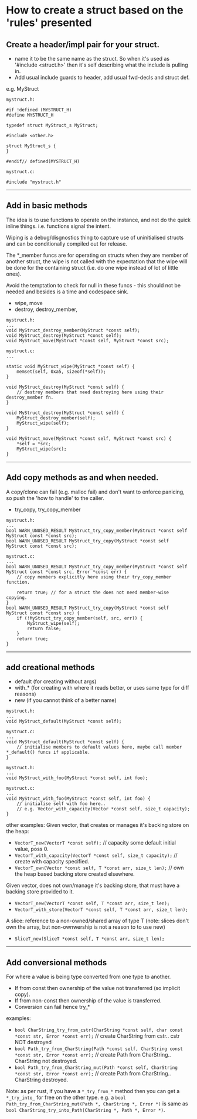 # How to create a struct based on the 'rules' presented

## Create a header/impl pair for your struct.
- name it to be the same name as the struct.
  So when it's used as '#include <struct.h>' then it's self describing what the include is pulling in.
- Add usual include guards to header, add usual fwd-decls and struct def.

e.g. MyStruct

```
mystruct.h:

#if !defined (MYSTRUCT_H)
#define MYSTRUCT_H

typedef struct MyStruct_s MyStruct;

#include <other.h>

struct MyStruct_s {
}

#endif// defined(MYSTRUCT_H)
```
```
mystruct.c:

#include "mystruct.h"

```

-----

## Add in basic methods
The idea is to use functions to operate on the instance, and not do the quick inline things.
i.e. functions signal the intent.

Wiping is a debug/disgnostics thing to capture use of uninitialised structs and can be
conditionally compiled out for release.

The *_member funcs are for operating on structs when they are member of another struct, the wipe is not called with the expectation that the wipe will be done for the containing struct (i.e. do one wipe instead of lot of little ones).

Avoid the temptation to check for null in these funcs - this should not be needed and besides is a time and codespace sink.

- wipe, move
- destroy, destroy_member,

```
mystruct.h:
...
void MyStruct_destroy_member(MyStruct *const self);
void MyStruct_destroy(MyStruct *const self);
void MyStruct_move(MyStruct *const self, MyStruct *const src);
```
```
mystruct.c:
...

static void MyStruct_wipe(MyStruct *const self) {
    memset(self, 0xa5, sizeof(*self));
}

void MyStruct_destroy(MyStruct *const self) {
    // destroy members that need destroying here using their destroy_member fn.
}

void MyStruct_destroy(MyStruct *const self) {
    MyStruct_destroy_member(self);
    MyStruct_wipe(self);
}

void MyStruct_move(MyStruct *const self, MyStruct *const src) {
    *self = *src;
    MyStruct_wipe(src);
}
```

-----

## Add copy methods as and when needed.
A copy/clone can fail (e.g. malloc fail) and don't want to enforce panicing, so push the 'how to handle' to the caller.

- try_copy, try_copy_member

```
mystruct.h:
...
bool WARN_UNUSED_RESULT MyStruct_try_copy_member(MyStruct *const self MyStruct const *const src);
bool WARN_UNUSED_RESULT MyStruct_try_copy(MyStruct *const self MyStruct const *const src);
```
```
mystruct.c:
...
bool WARN_UNUSED_RESULT MyStruct_try_copy_member(MyStruct *const self MyStruct const *const src, Error *const err) {
    // copy members explicitly here using their try_copy_member function.

    return true; // for a struct the does not need member-wise copying.
}
bool WARN_UNUSED_RESULT MyStruct_try_copy(MyStruct *const self MyStruct const *const src) {
    if (!MyStruct_try_copy_member(self, src, err)) {
        MyStruct_wipe(self);
        return false;
    }
    return true;
}
```

-----

## add creational methods
- default (for creating without args)
- with_* (for creating with where it reads better, or uses same type for diff reasons)
- new (if you cannot think of a better name)

```
mystruct.h:
...
void MyStruct_default(MyStruct *const self);
```
```
mystruct.c:
...
void MyStruct_default(MyStruct *const self) {
    // initialise members to default values here, maybe call member *_default() funcs if applicable.
}
```


```
mystruct.h:
...
void MyStruct_with_foo(MyStruct *const self, int foo);
```
```
mystruct.c:
...
void MyStruct_with_foo(MyStruct *const self, int foo) {
    // initialise self with foo here..
    // e.g. Vector_with_capacity(Vector *const self, size_t capacity);
}
```

other examples:
Given vector, that creates or manages it's backing store on the heap:
- `VectorT_new(VectorT *const self);` // capacity some default initial value, poss 0.
- `VectorT_with_capacity(VectorT *const self, size_t capacity);` // create with capacity specified.
- `VectorT_own(Vector *const self, T *const arr, size_t len);` // own the heap based backing store created elsewhere.

Given vector, does not own/manage it's backing store, that must have a backing store provided to it.
- `VectorT_new(VectorT *const self, T *const arr, size_t len);`
- `VectorT_with_store(VectorT *const self, T *const arr, size_t len);`

A slice: reference to a non-owned/shared array of type T
(note: slices don't own the array, but non-ownwership is not a reason to to use new)
- `SliceT_new(SliceT *const self, T *const arr, size_t len);`

-----
## Add conversional methods
For where a value is being type converted from one type to another.

- If from const then ownership of the value not transferred (so implicit copy).
- If from non-const then ownership of the value is transferred.
- Conversion can fail hence try_*

examples:
- `bool CharString_try_from_cstr(CharString *const self, char const *const str, Error *const err);` // create CharString from cstr.. cstr NOT destroyed
- `bool Path_try_from_CharString(Path *const self, CharString const *const str, Error *const err);` // create Path from CharString.. CharString not destroyed.
- `bool Path_try_from_CharString_mut(Path *const self, CharString *const str, Error *const err);` // create Path from CharString.. CharString destroyed.


Note: as per rust, if you have a `*_try_from_*` method then you can get a `*_try_into_` for free on the other type.
e.g. a `bool Path_try_from_CharString_mut(Path *, CharString *, Error *)` is same as `bool CharString_try_into_Path(CharString *, Path *, Error *)`.
